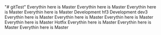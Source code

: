 "# gitTest" 
Everythin here is Master
Everythin here is Master
Everythin here is Master
Everythin here is Master
Development hf3
Development dev3
Everythin here is Master
Everythin here is Master
Everythin here is Master
Everythin here is Master
Hotfix
Everythin here is Master
Everythin here is Master
Everythin here is Master